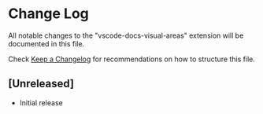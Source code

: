 # Change Log

All notable changes to the "vscode-docs-visual-areas" extension will be documented in this file.

Check [Keep a Changelog](http://keepachangelog.com/) for recommendations on how to structure this file.

## [Unreleased]

- Initial release